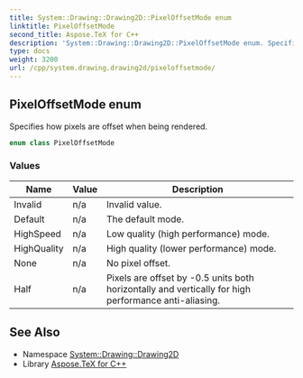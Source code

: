 ```yaml
---
title: System::Drawing::Drawing2D::PixelOffsetMode enum
linktitle: PixelOffsetMode
second_title: Aspose.TeX for C++
description: 'System::Drawing::Drawing2D::PixelOffsetMode enum. Specifies how pixels are offset when being rendered in C++.'
type: docs
weight: 3200
url: /cpp/system.drawing.drawing2d/pixeloffsetmode/
---
```

## PixelOffsetMode enum


Specifies how pixels are offset when being rendered.

```cpp
enum class PixelOffsetMode
```

### Values

| Name | Value | Description |
| --- | --- | --- |
| Invalid | n/a | Invalid value. |
| Default | n/a | The default mode. |
| HighSpeed | n/a | Low quality (high performance) mode. |
| HighQuality | n/a | High quality (lower performance) mode. |
| None | n/a | No pixel offset. |
| Half | n/a | Pixels are offset by -0.5 units both horizontally and vertically for high performance anti-aliasing. |

## See Also

* Namespace [System::Drawing::Drawing2D](../)
* Library [Aspose.TeX for C++](../../)
